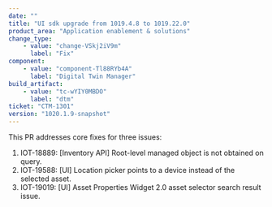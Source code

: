 ```yaml
---
date: ""
title: "UI sdk upgrade from 1019.4.8 to 1019.22.0"
product_area: "Application enablement & solutions"
change_type:
    - value: "change-VSkj2iV9m"
      label: "Fix"
component:
    - value: "component-Tl88RYb4A"
      label: "Digital Twin Manager"
build_artifact:
    - value: "tc-wYIY0MBDO"
      label: "dtm"
ticket: "CTM-1301"
version: "1020.1.9-snapshot"
---
```

This PR addresses core fixes for three issues:

1. IOT-18889: [Inventory API] Root-level managed object is not obtained
on query.
2. IOT-19588: [UI] Location picker points to a device instead of the
selected asset.
3. IOT-19019: [UI] Asset Properties Widget 2.0 asset selector search
result issue.